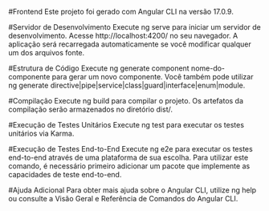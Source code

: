 #Frontend
Este projeto foi gerado com Angular CLI na versão 17.0.9.

#Servidor de Desenvolvimento
Execute ng serve para iniciar um servidor de desenvolvimento. Acesse http://localhost:4200/ no seu navegador. A aplicação será recarregada automaticamente se você modificar qualquer um dos arquivos fonte.

#Estrutura de Código
Execute ng generate component nome-do-componente para gerar um novo componente. Você também pode utilizar ng generate directive|pipe|service|class|guard|interface|enum|module.

#Compilação
Execute ng build para compilar o projeto. Os artefatos da compilação serão armazenados no diretório dist/.

#Execução de Testes Unitários
Execute ng test para executar os testes unitários via Karma.

#Execução de Testes End-to-End
Execute ng e2e para executar os testes end-to-end através de uma plataforma de sua escolha. Para utilizar este comando, é necessário primeiro adicionar um pacote que implemente as capacidades de teste end-to-end.

#Ajuda Adicional
Para obter mais ajuda sobre o Angular CLI, utilize ng help ou consulte a Visão Geral e Referência de Comandos do Angular CLI.
